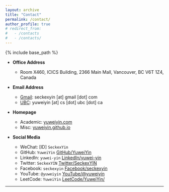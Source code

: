 ```yaml
---
layout: archive
title: "Contact"
permalink: /contact/
author_profile: true
# redirect_from:
#   - /contacts
#   - /contacts/
---
```


<script src="https://polyfill.io/v3/polyfill.min.js?features=es6"></script>
<script id="MathJax-script" async src="https://cdn.jsdelivr.net/npm/mathjax@3/es5/tex-mml-chtml.js"></script>
<script>
MathJax = {
  tex: {
    inlineMath: [['$', '$']],
    processEscapes: true
  }
};
</script>

{% include base_path %}

- **Office Address**
  - Room X460, ICICS Building, 2366 Main Mall, Vancouver, BC V6T 1Z4, Canada

- **Email Address**
  - [Gmail](mailto:seckexyin@gmail.com): seckexyin [at] gmail [dot] com
  - [UBC](mailto:yuweiyin@cs.ubc.ca): yuweiyin [at] cs [dot] ubc [dot] ca
  <!-- - [HKU](mailto:yuweiyin@hku.hk): yuweiyin [at] hku [dot] hk -->
  <!-- - [HKU CS](mailto:ywyin@cs.hku.hk): ywyin [at] cs [dot] hku [dot] hk -->

- **Homepage**
  - Academic: [yuweiyin.com](https://www.yuweiyin.com/)
  - Misc: [yuweiyin.github.io](https://yuweiyin.github.io/)

- **Social Media**
  - WeChat: [ID] `SeckexYin`
  - GitHub: `YuweiYin` [GitHub/YuweiYin](https://github.com/YuweiYin)
  - LinkedIn: `yuwei-yin` [LinkedIn/yuwei-yin](https://www.linkedin.com/in/yuwei-yin/)
  - Twitter: `SeckexYIN` [Twitter/SeckexYIN](https://twitter.com/SeckexYIN)
  - Facebook: `seckexyin` [Facebook/seckexyin](https://www.facebook.com/seckexyin/)
  - YouTube: `@yuweiyin` [YouTube/@yuweiyin](https://www.youtube.com/@yuweiyin)
  - LeetCode: `YuweiYin` [LeetCode/YuweiYin/](https://leetcode.com/YuweiYin/)

---
